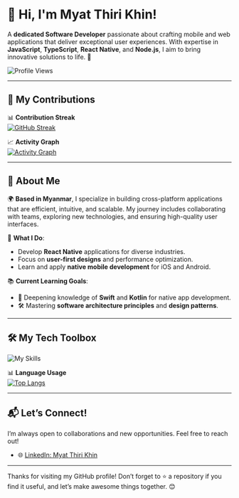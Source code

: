 # 👋 Hi, I'm Myat Thiri Khin!

A **dedicated Software Developer** passionate about crafting mobile and web applications that deliver exceptional user experiences. With expertise in **JavaScript**, **TypeScript**, **React Native**, and **Node.js**, I aim to bring innovative solutions to life. 🚀

![Profile Views](https://komarev.com/ghpvc/?username=myatthiri98&style=flat-square&color=blueviolet)  

---

## 🌟 My Contributions

📊 **Contribution Streak**  
[![GitHub Streak](https://streak-stats.demolab.com?user=myatthiri98&theme=github-dark&hide_border=true)](https://git.io/streak-stats)

📈 **Activity Graph**  
[![Activity Graph](https://github-readme-activity-graph.cyclic.app/graph?username=myatthiri98&theme=github-dark&hide_border=true)](https://github.com/ashutosh00710/github-readme-activity-graph)

---

## 💼 About Me

🌍 **Based in Myanmar**, I specialize in building cross-platform applications that are efficient, intuitive, and scalable. My journey includes collaborating with teams, exploring new technologies, and ensuring high-quality user interfaces.

🎯 **What I Do**:
- Develop **React Native** applications for diverse industries.
- Focus on **user-first designs** and performance optimization.
- Learn and apply **native mobile development** for iOS and Android.

📚 **Current Learning Goals**:
- 📱 Deepening knowledge of **Swift** and **Kotlin** for native app development.
- 🛠 Mastering **software architecture principles** and **design patterns**.

---

## 🛠 My Tech Toolbox

![My Skills](https://skillicons.dev/icons?i=javascript,typescript,react,reactnative,nodejs,tailwind,git,aws,python,java,go)

📊 **Language Usage**  
[![Top Langs](https://github-readme-stats.vercel.app/api/top-langs/?username=myatthiri98&layout=compact&theme=radical)](https://github.com/anuraghazra/github-readme-stats)

---

## 📬 Let’s Connect!

I’m always open to collaborations and new opportunities. Feel free to reach out!

- 🌐 [LinkedIn: Myat Thiri Khin](https://www.linkedin.com/in/myat-thiri-khin)

---

Thanks for visiting my GitHub profile! Don’t forget to ⭐️ a repository if you find it useful, and let’s make awesome things together. 😊
